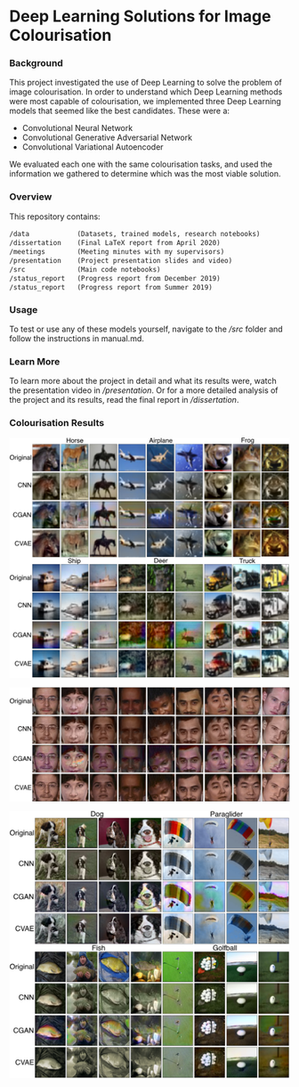 # Deep Learning Solutions for Image Colourisation

### Background

This project investigated the use of Deep Learning to solve the problem of image colourisation. In order to understand which Deep Learning methods were most capable of colourisation, we implemented three Deep Learning models that seemed like the best candidates. These were a: 
* Convolutional Neural Network
* Convolutional Generative Adversarial Network
* Convolutional Variational Autoencoder

We evaluated each one with the same colourisation tasks, and used the information we gathered to determine which was the most viable solution.

### Overview

This repository contains:
```
/data            (Datasets, trained models, research notebooks)
/dissertation    (Final LaTeX report from April 2020)
/meetings        (Meeting minutes with my supervisors)
/presentation    (Project presentation slides and video)
/src             (Main code notebooks)
/status_report   (Progress report from December 2019)
/status_report   (Progress report from Summer 2019)
```

### Usage

To test or use any of these models yourself, navigate to the */src* folder and follow the instructions in manual.md.

### Learn More 
To learn more about the project in detail and what its results were, watch the presentation video in */presentation*. Or for a more detailed analysis of the project and its results, read the final report in */dissertation*.

### Colourisation Results

![Cifar-10](https://github.com/conwayjw97/Image-Colourisation-with-Deep-Learning/blob/master/dissertation/images/Cifar10Eval.png)

![Faces](https://github.com/conwayjw97/Image-Colourisation-with-Deep-Learning/blob/master/dissertation/images/FaceEval.png)

![ImageNette](https://github.com/conwayjw97/Image-Colourisation-with-Deep-Learning/blob/master/dissertation/images/ImagenetteEval.png)
